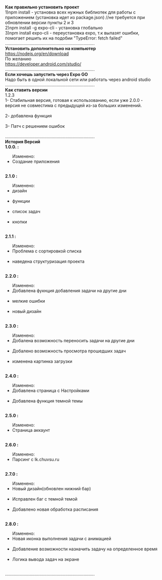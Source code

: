 <b>Как правильно установить проект</b>  
1)npm install - установка всех нужных библиотек для работы с приложением (установка идет из package.json)
//не требуется при обновлении версии пункты 2 и 3    
2)npm install -g expo-cli - установка глобально  
3)npm install expo-cli - переустановка expo, т.к вылазят ошибки,   
помогает решить их на подобии "TypeError: fetch failed"  
.........................................................................      
<b>Установить дополнительно на компьютер</b><br>
https://nodejs.org/en/download<br>
По желанию  <br>
https://developer.android.com/studio/ <br> 
.........................................................................   
<b>Если хочешь запустить через Expo GO</b><br>
Надо быть в одной локальной сети или работать через android studio <br> 
.........................................................................  
<b>Как ставить версии</b>  
1.2.3<br>
1- Стабильная версия, готовая к использованию, если уже 2.0.0 - версия не совместима с предыдущей из-за больших изменений.<br>  
2- добавлена функция<br>  
3- Патч с решением ошибок<br>  
.........................................................................  
<b>История Версий</b><br>
<b>1.0.0. :</b><br>
<ul>Изменено:<br>
<li>Создание приложения</li><br>
</ul>
<b>2.1.0 :</b><br>
<ul>Изменено:<br>
<li>дизайн</li><br>
<li>функции</li><br>
<li>список задач</li><br>
<li>кнопки</li><br>
</ul>
<b>2.1.1 :</b><br>
<ul>Изменено:<br></b>
<li>Проблема с сортировкой списка</li><br>
<li>наведена структуризация проекта</li><br>
</ul>
<b>2.2.0 :</b><br>
<ul>Изменено:<br>
<li>Добавлена фукнция добавления задачи на другие дни</li><br>
<li>мелкие ошибки</li><br> 
<li>новый дизайн</li><br>
</ul>
<b>2.3.0 :</b><br>
<ul>Изменено:<br>
<li>Добалена возможность переносить задачи на другие дни</li><br>
<li>Добалено возможность просмотра прошедших задач</li><br>
<li>изменена картинка загрузки</li><br>
</ul>
<b>2.4.0 :</b><br>
<ul>Изменено:<br>
<li>Добавлена страница с Настройками</li><br>
<li>Добавлена функция темной темы</li><br>
</ul>
<b>2.5.0 :</b><br>
<ul>Изменено:<br>
<li>Страница аккаунт</li><br>
</ul>
<b>2.6.0 :</b><br>
<ul>Изменено:<br>
<li>Парсинг с lk.chuvsu.ru</li><br>
</ul>
<b>2.7.0 :</b><br>
<ul>Изменено:<br>
<li>Новый дизайн(обновлен нижний бар)</li><br>
<li>Исправлен баг с темной темой</li><br>
<li>Добавлено новая обработка расписания</li><br>
</ul>
<b>2.8.0 :</b><br>
<ul>Изменено:<br>
<li>Новая иконка выполнения задачи с анимацией </li><br>
<li>Добавление возможности назначить задачу на определенное время</li><br>
<li>Логика вывода задач на экране</li><br>
</ul>
.........................................................................  
